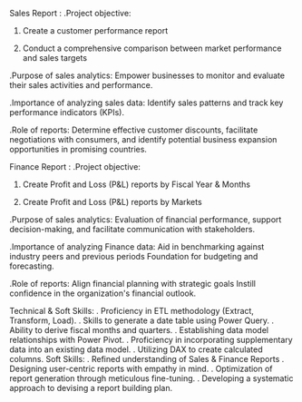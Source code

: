 Sales Report :
.Project objective:

1. Create a customer performance report

2. Conduct a comprehensive comparison between market performance and sales targets

.Purpose of sales analytics: Empower businesses to monitor and evaluate their sales activities and performance.

.Importance of analyzing sales data: Identify sales patterns and track key performance indicators (KPIs).

.Role of reports: Determine effective customer discounts, facilitate negotiations with consumers, and identify potential business expansion opportunities in promising countries.

Finance Report :
.Project objective:

1. Create Profit and Loss (P&L) reports by Fiscal Year & Months

2. Create Profit and Loss (P&L) reports by Markets

.Purpose of sales analytics: Evaluation of financial performance, support decision-making, and facilitate communication with stakeholders.

.Importance of analyzing Finance data: Aid in benchmarking against industry peers and previous periods Foundation for budgeting and forecasting.

.Role of reports: Align financial planning with strategic goals Instill confidence in the organization's financial outlook.

Technical & Soft Skills:
. Proficiency in ETL methodology (Extract, Transform, Load).
. Skills to generate a date table using Power Query.
. Ability to derive fiscal months and quarters.
. Establishing data model relationships with Power Pivot.
. Proficiency in incorporating supplementary data into an existing data model.
. Utilizing DAX to create calculated columns.
Soft Skills:
. Refined understanding of Sales & Finance Reports
. Designing user-centric reports with empathy in mind.
. Optimization of report generation through meticulous fine-tuning.
. Developing a systematic approach to devising a report building plan.
